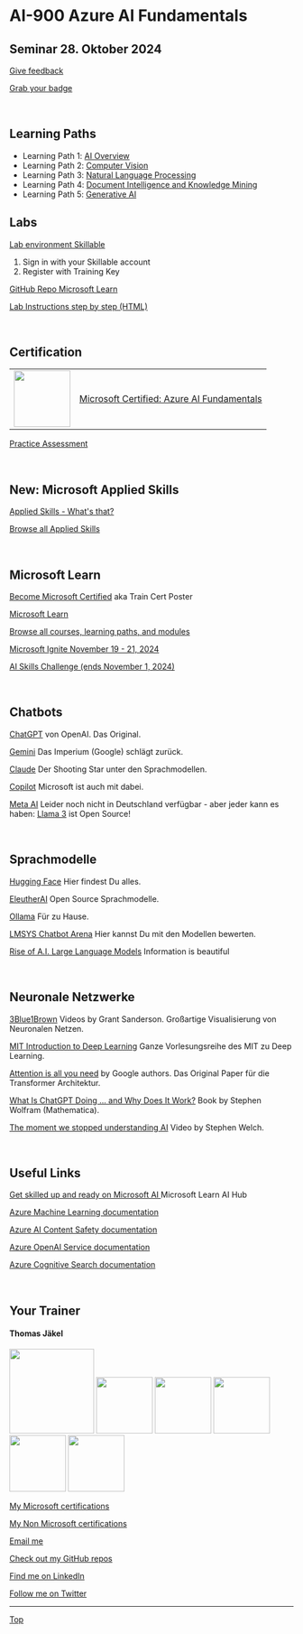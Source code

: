 [LP1]: https://learn.microsoft.com/en-us/training/paths/get-started-with-artificial-intelligence-on-azure/
[LP2]: https://learn.microsoft.com/en-us/training/paths/explore-computer-vision-microsoft-azure/
[LP3]: https://learn.microsoft.com/en-us/training/paths/explore-natural-language-processing/
[LP4]: https://learn.microsoft.com/en-us/training/paths/document-intelligence-knowledge-mining/
[LP5]: https://learn.microsoft.com/en-us/training/paths/introduction-generative-ai/

# AI-900 Azure AI Fundamentals

## Seminar 28. Oktober 2024

[Give feedback](https://www.metricsthatmatter.com/url/u.aspx?C855E0A6B215520122)

[Grab your badge](https://api.brainymotion.de/msbadge/redeem?pid=229509&cd=K52L23)

<br>


## Learning Paths

- Learning Path 1️: [AI Overview][LP1]
- Learning Path 2️: [Computer Vision][LP2]
- Learning Path 3️: [Natural Language Processing][LP3]
- Learning Path 4️: [Document Intelligence and Knowledge Mining][LP4]
- Learning Path 5️: [Generative AI][LP5]


## Labs

[Lab environment Skillable](https://brainymotion.learnondemand.net) 

1. Sign in with your Skillable account 
2. Register with Training Key

<!--[Go Deploy](https://lms.godeploy.it) -->

[GitHub Repo Microsoft Learn](https://github.com/MicrosoftLearning/mslearn-ai-fundamentals)

[Lab Instructions step by step (HTML)](https://microsoftlearning.github.io/mslearn-ai-fundamentals/)

<br>

## Certification

|   |   |
| - | - |
|<img src="https://download69118.blob.core.windows.net/anon/microsoft-certified-fundamentals-badge.svg" width="100"/>|[Microsoft Certified: Azure AI Fundamentals](https://learn.microsoft.com/en-us/credentials/certifications/azure-ai-fundamentals/)|


[Practice Assessment](https://learn.microsoft.com/en-us/credentials/certifications/exams/ai-900/practice/assessment?assessment-type=practice&assessmentId=26)

<br>


## New: Microsoft Applied Skills

[Applied Skills - What's that?](https://learn.microsoft.com/en-us/credentials/)

[Browse all Applied Skills](https://learn.microsoft.com/en-us/credentials/browse/?credential_types=applied%20skills)

<br>


## Microsoft Learn

[Become Microsoft Certified](https://aka.ms/traincertposter) aka Train Cert Poster

[Microsoft Learn](https://learn.microsoft.com)

[Browse all courses, learning paths, and modules](https://learn.microsoft.com/en-us/training/browse/)

[Microsoft Ignite November 19 - 21, 2024](https://ignite.microsoft.com/en-US/home)

[AI Skills Challenge (ends November 1, 2024)](https://learn.microsoft.com/en-us/training/topics/event-challenges?tabs=azure-ai)

<br>


## Chatbots

[ChatGPT](https://chatgpt.com/) von OpenAI. Das Original.

[Gemini](https://gemini.google.com/) Das Imperium (Google) schlägt zurück.

[Claude](https://claude.ai/) Der Shooting Star unter den Sprachmodellen.

[Copilot](https://copilot.microsoft.com/) Microsoft ist auch mit dabei.

[Meta AI](https://ai.meta.com/) Leider noch nicht in Deutschland verfügbar - aber jeder kann es haben: [Llama 3](https://ai.meta.com/blog/meta-llama-3/) ist Open Source!

<br>



## Sprachmodelle

[Hugging Face](https://huggingface.co/) Hier findest Du alles.

[EleutherAI](https://www.eleuther.ai/) Open Source Sprachmodelle.

[Ollama](https://ollama.com/) Für zu Hause.

[LMSYS Chatbot Arena](https://chat.lmsys.org/?leaderboard) Hier kannst Du mit den Modellen bewerten.

[Rise of A.I. Large Language Models](https://informationisbeautiful.net/visualizations/the-rise-of-generative-ai-large-language-models-llms-like-chatgpt/) Information is beautiful

<br>



## Neuronale Netzwerke

[3Blue1Brown](https://www.3blue1brown.com/topics/neural-networks) Videos by Grant Sanderson. Großartige Visualisierung von Neuronalen Netzen.

[MIT Introduction to Deep Learning](http://introtodeeplearning.com/) Ganze Vorlesungsreihe des MIT zu Deep Learning.

[Attention is all you need](https://arxiv.org/pdf/1706.03762.pdf) by Google authors. Das Original Paper für die Transformer Architektur.

[What Is ChatGPT Doing … and Why Does It Work?](https://writings.stephenwolfram.com/2023/02/what-is-chatgpt-doing-and-why-does-it-work/) Book by Stephen Wolfram (Mathematica).

[The moment we stopped understanding AI](https://www.youtube.com/watch?v=UZDiGooFs54) Video by Stephen Welch.

<br>



## Useful Links

[Get skilled up and ready on Microsoft AI ](https://learn.microsoft.com/en-us/ai/) Microsoft Learn AI Hub

[Azure Machine Learning documentation](https://learn.microsoft.com/en-us/azure/machine-learning/?view=azureml-api-2)

[Azure AI Content Safety documentation](https://learn.microsoft.com/en-us/azure/ai-services/content-safety/)

[Azure OpenAI Service documentation](https://learn.microsoft.com/en-us/azure/ai-services/openai/)

[Azure Cognitive Search documentation](https://learn.microsoft.com/en-us/azure/search/)


<br>

##  Your Trainer
#### Thomas Jäkel

<img src="https://download69118.blob.core.windows.net/anon/Profilbild.jpg" width="150">
<img src="https://download69118.blob.core.windows.net/anon/Standard MCT Badge Large.png" width=100>
<a href="https://www.credly.com/badges/72439d56-7895-4b92-84bd-fec12c84fd18/public_url"><img src="https://download69118.blob.core.windows.net/anon/mcse-cloud-platform-and-infrastructure-certified-2016.png" width="100"></a>
<a href="https://learn.microsoft.com/api/credentials/share/en-us/tjaekel/A8E4CC3EAA93F4C2?sharingId=EBAFABC36CF6EBDC"><img src="https://download69118.blob.core.windows.net/anon/microsoft-certified-azure-solutions-architect-expert.png" width=100></a>
<a href="https://https://www.credly.com/badges/8ef5f8fb-6b84-4223-add8-4938096c67b2"><img src="https://download69118.blob.core.windows.net/anon/aws-certified-solutions-architect-associate.png" width=100></a>
<a href="https://www.credly.com/badges/7f2c6c3e-d3e3-4e32-9299-adf3278948a3/public_url"><img src="https://download69118.blob.core.windows.net/anon/instructor-recognition-1-000-students-reached.png" width="100"/></a>

[My Microsoft certifications](https://learn.microsoft.com/en-us/users/tjaekel/transcript/d4yjrcx32nome0r)

[My Non Microsoft certifications](https://www.credly.com/users/thomas-jakel)

[Email me](mailto:thomas.jaekel@brainymotion.de)

[Check out my GitHub repos](https://github.com/www42)

[Find me on LinkedIn](https://linkedin.com/in/tjkkll)

[Follow me on Twitter](https://twitter.com/tjkkll)


---

[Top](#ai-900-azure-ai-fundamentals)